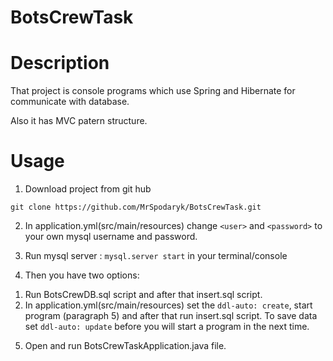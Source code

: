 # BotsCrewTask
# Description

That project is console programs which use Spring and Hibernate for communicate with database. 

Also it has MVC patern structure. 


# Usage

1. Download project from git hub

```git clone https://github.com/MrSpodaryk/BotsCrewTask.git```

2. In application.yml(src/main/resources) change ```<user>``` and ```<password>``` to your own mysql username and password.

3. Run mysql server : ```mysql.server start``` in your terminal/console

4. Then you have two options:
1) Run BotsCrewDB.sql script and after that insert.sql script. 
2) In application.yml(src/main/resources) set the ```ddl-auto: create```, start program (paragraph 5) and after that run insert.sql script. 
To save data set ```ddl-auto: update``` before you will start a program in the next time.

5. Open and run BotsCrewTaskApplication.java file.
